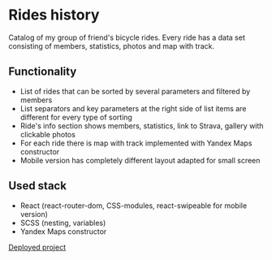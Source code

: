 # Rides history

Catalog of my group of friend's bicycle rides. Every ride has a data set consisting of members, statistics, photos and map with track.

## Functionality

- List of rides that can be sorted by several parameters and filtered by members
- List separators and key parameters at the right side of list items are different for every type of sorting
- Ride's info section shows members, statistics, link to Strava, gallery with clickable photos
- For each ride there is map with track implemented with Yandex Maps constructor
- Mobile version has completely different layout adapted for small screen

## Used stack

- React (react-router-dom, CSS-modules, react-swipeable for mobile version)
- SCSS (nesting, variables)
- Yandex Maps constructor


[Deployed project](https://rides-history.herokuapp.com/)
